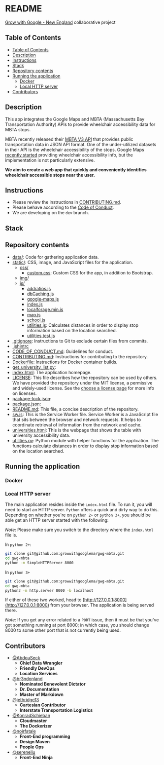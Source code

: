 # README

[Grow with Google - New England](https://github.com/growwithgooglema) collaborative project

## Table of Contents

- [Table of Contents](#table-of-contents)
- [Description](#description)
- [Instructions](#instructions)
- [Stack](#stack)
- [Repository contents](#repository-contents)
- [Running the application](#running-the-application)
  - [Docker](#docker)
  - [Local HTTP server](#local-http-server)
- [Contributors](#contributors)

## Description

This app integrates the Google Maps and MBTA (Massachusetts Bay Transportation Authority) APIs to provide wheelchair accessibility data for MBTA stops.

MBTA recently released their [MBTA V3 API](https://api-v3.mbta.com/) that provides public transportation data in JSON API format. One of the under-utilized datasets in their API is the wheelchair accessibility of the stops. Google Maps [recently started](http://fortune.com/2018/03/15/google-maps-wheelchair-accessible-routes/) providing wheelchair accessibility info, but the implementation is not particularly extensive.

**We aim to create a web app that quickly and conveniently identifies wheelchair accessible stops near the user.**

## Instructions

- Please review the instructions in [CONTRIBUTING.md](CONTRIBUTING.md).
- Please behave according to the [Code of Conduct](CODE_OF_CONDUCT.md).
- We are developing on the `dev` branch.

## Stack

<!-- TODO: We should provide a clear description of how the app works. -->

## Repository contents

- [data/](data): Code for gathering application data.
- [static/](static): CSS, image, and JavaScript files for the application.
  - [css/](static/css)
    - [custom.css](static/css/custom.css): Custom CSS for the app, in addition to Bootstrap.
  - [img/](static/img)
  - [js/](static/js)
    - [addratios.js](static/js/addratios.js)
    - [dbCaching.js](static/js/dbCaching.js)
    - [google-maps.js](static/js/google-maps.js)
    - [index.js](static/js/index.js)
    - [localforage.min.js](static/js/localforage.min.js)
    - [map.js](static/js/map.js)
    - [school.js](static/js/school.js)
    - [utilities.js](static/js/utilities.js): Calculates distances in order to display stop information based on the location searched.
    - [utilities.test.js](static/js/utilities.test.js)
- [.gitignore](.gitignore): Instructions to Git to exclude certain files from commits.
- [.jshintrc](.jshintrc)
- [CODE_OF_CONDUCT.md](CODE_OF_CONDUCT.md): Guidelines for conduct.
- [CONTRIBUTING.md](CONTRIBUTING.md): Instructions for contributing to the repository.
- [Dockerfile](Dockerfile): Instructions for Docker container builds.
- [get_university_list.py](get_university_list.py):
- [index.html](index.html): The application homepage.
- [LICENSE](LICENSE): This file describes how the repository can be used by others. We have provided the repository under the MIT license, a permissive and widely-used license. See the [choose a license page](https://choosealicense.com/) for more info on licenses.
- [package-lock.json](package-lock.json):
- [package.json](package.json):
- [README.md](README.md): This file, a concise description of the repository.
- [sw.js](sw.js): This is the Service Worker file. Service Worker is a JavaScript file that sits between the browser and network requests. It helps to coordinate retrieval of information from the network and cache.
- [universities.html](universities.html): This is the webpage that shows the table with university accessibility data.
- [utilities.py](utilities.py): Python module with helper functions for the application. The functions calculate distances in order to display stop information based on the location searched.

## Running the application

### Docker

<!-- TODO: Update this section after setting up Docker

We have deployed our application to a [Docker](https://www.docker.com/) container.

The Docker container has been deployed to DockerHub.

The Docker container can also be run locally.

-->

### Local HTTP server

The main application resides inside the `index.html` file. To run it, you will need to start an HTTP server. `Python` offers a quick and dirty way to do this. Depending on whether you're on `python 2+` or `python 3+`, you should be able get an HTTP server started with the following:

*Note*: Please make sure you switch to the directory where the `index.html` file is.

In `python 2+`:

```bash
git clone git@github.com:growwithgooglema/gwg-mbta.git
cd gwg-mbta
python -m SimpleHTTPServer 8000
```

In `python 3+`

```bash
git clone git@github.com:growwithgooglema/gwg-mbta.git
cd gwg-mbta
python3 -m http.server 8000 -b localhost
```

If either of these two worked, head to [http://127.0.0.1:8000](http://127.0.0.1:8000) from your browser. The application is being served there.

*Note*: If you get any error related to a `PORT` issue, then it must be that you've got something running at port 8000; in which case, you should change 8000 to some other port that is not currently being used.

## Contributors

- [@AbdouSeck](https://github.com/AbdouSeck)
  - **Chief Data Wrangler**
  - **Friendly DevOps**
  - **Location Services**
- [@br3ndonland](https://github.com/br3ndonland)
  - **Nominated Benevolent Dictator**
  - **Dr. Documentation**
  - **Master of Markdown**
- [@jethridge13](https://github.com/jethridge13)
  - **Cartesian Contributor**
  - **Interstate Transportation Logistics**
- [@KonradSchieban](https://github.com/KonradSchieban)
  - **Cloudmaster**
  - **The Dockerizer**
- [@noirfatale](https://github.com/noirfatale)
  - **Front-End programming**
  - **Design Maven**
  - **People Ops**
- [@sereneliu](https://github.com/sereneliu)
  - **Front-End Ninja**